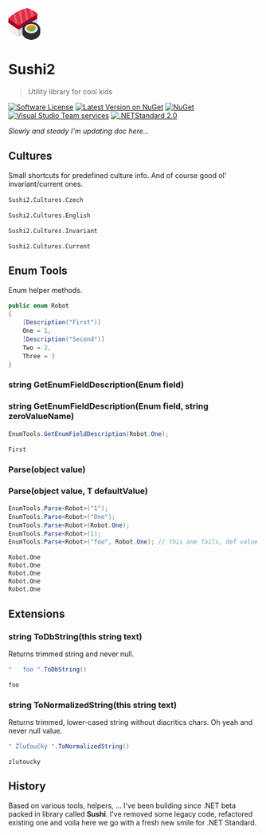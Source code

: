 ![Sushi2](https://raw.githubusercontent.com/goto10hq/Sushi2/master/sushi-icon.png)

# Sushi2

> Utility library for cool kids

[![Software License](https://img.shields.io/badge/license-MIT-brightgreen.svg?style=flat-square)](LICENSE.md)
[![Latest Version on NuGet](https://img.shields.io/nuget/v/Sushi2.svg?style=flat-square)](https://www.nuget.org/packages/Sushi2/)
[![NuGet](https://img.shields.io/nuget/dt/Sushi2.svg?style=flat-square)](https://www.nuget.org/packages/Sushi2/)
[![Visual Studio Team services](https://img.shields.io/vso/build/frohikey/c3964e53-4bf3-417a-a96e-661031ef862f/117.svg?style=flat-square)](https://github.com/goto10hq/Sushi2)
[![.NETStandard 2.0](https://img.shields.io/badge/.NETStandard-2.0-blue.svg)](https://github.com/dotnet/standard/blob/master/docs/versions/netstandard2.0.md)

_Slowly and steady I'm updating doc here..._

## Cultures

Small shortcuts for predefined culture info. And of course good ol' invariant/current ones.

```Sushi2.Cultures.Czech```

```Sushi2.Cultures.English```

```Sushi2.Cultures.Invariant```

```Sushi2.Cultures.Current```

## Enum Tools

Enum helper methods.

```csharp
public enum Robot
{
    [Description("First")]
    One = 1,
    [Description("Second")]
    Two = 2,
    Three = 3
}
```

### string GetEnumFieldDescription(Enum field)
### string GetEnumFieldDescription(Enum field, string zeroValueName)

```csharp
EnumTools.GetEnumFieldDescription(Robot.One);
```

```
First
```

### Parse(object value)
### Parse(object value, T defaultValue)

```csharp
EnumTools.Parse<Robot>("1");
EnumTools.Parse<Robot>("One");
EnumTools.Parse<Robot>(Robot.One);
EnumTools.Parse<Robot>(1);
EnumTools.Parse<Robot>("foo", Robot.One); // this one fails, def value is returned
```

```
Robot.One
Robot.One
Robot.One
Robot.One
Robot.One
```

## Extensions

### string ToDbString(this string text)

Returns trimmed string and never null.

```csharp
"   foo ".ToDbString()
```

```
foo
```

### string ToNormalizedString(this string text)

Returns trimmed, lower-cased string without diacritics chars. Oh yeah and never null value.

```csharp
" Žluťoučký ".ToNormalizedString()
```

```
zlutoucky
```

## History

Based on various tools, helpers, ... I've been building since .NET beta packed in library called **Sushi**. 
I've removed some legacy code, refactored existing one and voila here we go with a fresh new smile for .NET Standard.
